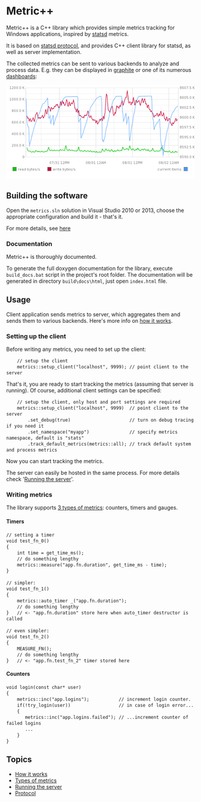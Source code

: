 Metric++
========

Metric++ is a C++ library which provides simple metrics tracking for Windows
applications, inspired by [statsd] metrics.

It is based on [statsd protocol], and provides C++ client library for statsd,
as well as server implementation.

The collected metrics can be sent to various backends to analyze and process
data. E.g. they can be displayed in [graphite] or one of its numerous
[dashboards](http://dashboarddude.com/blog/2013/01/23/dashboards-for-graphite):

![graphite showing metrics](docs/img/stats-graph.png)

[statsd]: https://github.com/etsy/statsd/blob/master/docs/metric_types.md/ "statsd metrics"
[statsd protocol]: https://github.com/b/statsd_spec
[graphite]: http://graphite.wikidot.com/


Building the software
---------------------

Open the `metrics.sln` solution in Visual Studio 2010 or 2013,
choose the appropriate configuration and build it - that's it.

For more details, see [here](docs/how_to_build.md)

### Documentation

Metric++ is thoroughly documented.

To generate the full doxygen documentation for the library, execute `build_docs.bat`
script in the project's root folder. The documentation will be generated in
directory `build\docs\html`, just open `index.html` file.

Usage
-----

Client application sends metrics to server, which aggregates them and sends them to
various backends. Here's more info on [how it works](docs/how_it_works.md).

### Setting up the client

Before writing any metrics, you need to set up the client:

~~~{.cpp}
    // setup the client
    metrics::setup_client("localhost", 9999); // point client to the server
~~~

That's it, you are ready to start tracking the metrics (assuming that server is
running). Of course, additional client settings can be specified:

~~~{.cpp}
    // setup the client, only host and port settings are required
    metrics::setup_client("localhost", 9999)  // point client to the server
        .set_debug(true)                      // turn on debug tracing if you need it
        .set_namespace("myapp")               // specify metrics namespace, default is "stats"
        .track_default_metrics(metrics::all); // track default system and process metrics
~~~

Now you can start tracking the metrics.

The server can easily be hosted in the same process. For more details check
'[Running the server](docs/running_server.md)'.

### Writing metrics

The library supports [3 types of metrics](docs/metric_types.md): counters, timers and gauges.

#### Timers

~~~{.cpp}
// setting a timer
void test_fn_0()
{
    int time = get_time_ms();
    // do something lengthy
    metrics::measure("app.fn.duration", get_time_ms - time);
}

// simpler:
void test_fn_1()
{
    metrics::auto_timer _("app.fn.duration");
    // do something lengthy
}   // <- "app.fn.duration" store here when auto_timer destructor is called

// even simpler:
void test_fn_2()
{
    MEASURE_FN();
    // do something lengthy
}   // <- "app.fn.test_fn_2" timer stored here

~~~

#### Counters

~~~{.cpp}
void login(const char* user)
{
    metrics::inc("app.logins");           // increment login counter.
    if(!try_login(user))                  // in case of login error...
    {
       metrics::inc("app.logins.failed"); // ...increment counter of failed logins
       ...
    }
}
~~~


Topics
------

* [How it works](docs/how_it_works.md)
* [Types of metrics](docs/metric_types.md)
* [Running the server](docs/running_server.md)
* [Protocol](docs/protocol.md)
